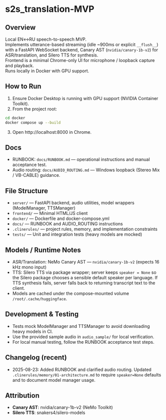 # s2s_translation-MVP

## Overview
Local EN↔RU speech-to-speech MVP.  
Implements utterance-based streaming (idle ~900ms or explicit `__flush__`) with a FastAPI WebSocket backend, Canary AST (`nvidia/canary-1b-v2`) for ASR/translation, and Silero TTS for synthesis.  
Frontend is a minimal Chrome-only UI for microphone / loopback capture and playback.  
Runs locally in Docker with GPU support.

## How to Run
1. Ensure Docker Desktop is running with GPU support (NVIDIA Container Toolkit).
2. From the project root:
```bash
cd docker
docker compose up --build
```
3. Open http://localhost:8000 in Chrome.

## Docs
- RUNBOOK: `docs/RUNBOOK.md` — operational instructions and manual acceptance test.
- Audio routing: `docs/AUDIO_ROUTING.md` — Windows loopback (Stereo Mix / VB-CABLE) guidance.

## File Structure
- `server/` — FastAPI backend, audio utilities, model wrappers (ModelManager, TTSManager)
- `frontend/` — Minimal HTML/JS client
- `docker/` — Dockerfile and docker-compose.yml
- `docs/` — RUNBOOK and AUDIO_ROUTING instructions
- `.clinerules/` — project rules, memory, and implementation constraints
- `tests/` — Unit and integration tests (heavy models are mocked)

## Models / Runtime Notes
- ASR/Translation: NeMo Canary AST — `nvidia/canary-1b-v2` (expects 16 kHz mono input)
- TTS: Silero TTS via package wrapper; server keeps `speaker = None` so the Silero package chooses a sensible default speaker per language. If TTS synthesis fails, server falls back to returning transcript text to the client.
- Models are cached under the compose-mounted volume `/root/.cache/huggingface`.

## Development & Testing
- Tests mock ModelManager and TTSManager to avoid downloading heavy models in CI.
- Use the provided sample audio in `audio_sample/` for local verification.
- For local manual testing, follow the RUNBOOK acceptance test steps.

## Changelog (recent)
- 2025-08-23: Added RUNBOOK and clarified audio routing. Updated `.clinerules/memory/01-architecture.md` to require `speaker=None` defaults and to document model manager usage.

## Attribution
- **Canary AST**: nvidia/canary-1b-v2 (NeMo Toolkit)
- **Silero TTS**: snakers4/silero-models
